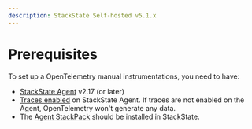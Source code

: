 ```yaml
---
description: StackState Self-hosted v5.1.x
---
```


# Prerequisites

To set up a OpenTelemetry manual instrumentations, you need to have:

* [StackState Agent](/setup/agent/about-stackstate-agent.md) v2.17 (or later)
* [Traces enabled](/setup/agent/advanced-agent-configuration.md#enable-traces) on StackState Agent. If traces are not enabled on the Agent, OpenTelemetry won't generate any data.
* The [Agent StackPack](/stackpacks/integrations/agent.md) should be installed in StackState. 
